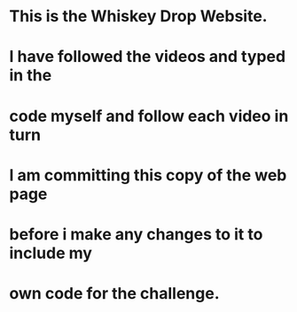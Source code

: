 # This is the Whiskey Drop Website.
# I have followed the videos and typed in the 
# code myself and follow each video in turn
# I am committing this copy of the web page
# before i make any changes to it to include my
# own code for the challenge.